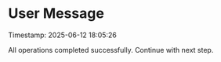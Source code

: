 # User Message
Timestamp: 2025-06-12 18:05:26

All operations completed successfully. Continue with next step.